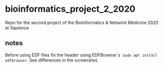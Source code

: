 # bioinformatics_project_2_2020

Repo for the second project of the Bioinformatics & Network Medicine 2020 at Sapienza

## notes

Before using EDF files fix the header using EDFBrowser `$ sudo apt install edfbrowser`.
See differences in the screenshot.